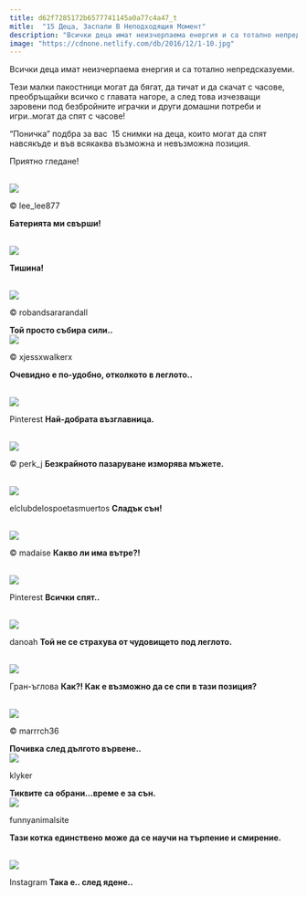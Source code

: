 ```yaml
---
title: d62f7285172b6577741145a0a77c4a47_t
mitle:  "15 Деца, Заспали В Неподходящия Момент"
description: "Всички деца имат неизчерпаема енергия и са тотално непредсказуеми. Тези малки пакостници могат да бягат, да тичат и да скачат с часове, преобръщайки всичко с глават"
image: "https://cdnone.netlify.com/db/2016/12/1-10.jpg"
---
```


 <p>Всички деца имат неизчерпаема енергия и са тотално непредсказуеми.</p>      <p>Тези малки пакостници могат да бягат, да тичат и да скачат с часове, преобръщайки всичко с главата нагоре, а след това изчезващи заровени под безбройните играчки и други домашни потреби и игри..могат да спят с часове!</p>  <p>“Поничка” подбра за вас  15 снимки на деца, които могат да спят навсякъде и във всякаква възможна и невъзможна позиция.</p> <p>Приятно гледане!</p>      <p> <br/><img src="https://cdnone.netlify.com/db/2016/12/1-10.jpg"/><br/></p> <p>© lee_lee877</p> <p><strong>Батерията ми свърши!</strong></p>  <p> <br/><img src="https://cdnone.netlify.com/db/2016/12/2-4.jpg"/><br/></p>      <p><strong>Тишина!</strong></p> <p> <br/><img src="https://cdnone.netlify.com/db/2016/12/3-8.jpg"/><br/></p> <p>© robandsararandall</p> <p><strong>Той просто събира сили..</strong>  <br/><img src="https://cdnone.netlify.com/db/2016/12/4-9.jpg"/><br/></p> <p>© xjessxwalkerx</p> <p><strong>Очевидно е по-удобно, отколкото в леглото..</strong></p>       <p> <br/><img src="https://cdnone.netlify.com/db/2016/12/5-10.jpg"/><br/></p> <p>Pinterest <strong>Най-добрата възглавница.</strong></p> <p> <br/><img src="https://cdnone.netlify.com/db/2016/12/6-11.jpg"/><br/></p> <p>© perk_j <strong>Безкрайното пазаруване изморява мъжете.</strong></p>      <p> <br/><img src="https://cdnone.netlify.com/db/2016/12/7-9.jpg"/><br/></p> <p>elclubdelospoetasmuertos <strong>Сладък сън!</strong></p> <p> <br/><img src="https://cdnone.netlify.com/db/2016/12/8-9.jpg"/><br/></p> <p>© madaise <strong>Какво ли има вътре?!</strong></p> <p> <br/><img src="https://cdnone.netlify.com/db/2016/12/9-9.jpg"/><br/></p> <p>Pinterest <strong>Всички спят..</strong></p> <p> <br/><img src="https://cdnone.netlify.com/db/2016/12/10-7.jpg"/><br/></p> <p>danoah <strong>Той не се страхува от чудовището под леглото.</strong></p> <p> <br/><img src="https://cdnone.netlify.com/db/2016/12/11-8.jpg"/><br/></p> <p>Гран-ъглова <strong>Как?! Как е възможно да се спи в тази позиция?</strong></p> <p> <br/><img src="https://cdnone.netlify.com/db/2016/12/12-8.jpg"/><br/></p> <p>© marrrch36</p> <p><strong>Почивка след дългото вървене..</strong>  <br/><img src="https://cdnone.netlify.com/db/2016/12/13-8.jpg"/><br/></p> <p>klyker</p> <p><strong>Тиквите са обрани…време е за сън.</strong>  <br/><img src="https://cdnone.netlify.com/db/2016/12/14-7.jpg"/><br/></p> <p>funnyanimalsite</p> <p><strong>Тази котка единствено може да се научи на търпение и смирение.</strong></p>  <p> <br/><img src="https://cdnone.netlify.com/db/2016/12/15-8.jpg"/><br/></p> <p>Instagram <strong>Така е.. след ядене..</strong></p>       